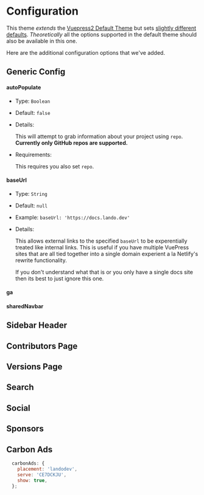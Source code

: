 # Configuration

This theme _extends_ the [Vuepress2 Default Theme](https://v2.vuepress.vuejs.org/reference/default-theme/config.html#basic-config) but sets [slightly different defaults](https://github.com/lando/vuepress-theme-default-plus/blob/main/lib/defaults.js). _Theoretically_ all the options supported in the default theme should also be available in this one.

Here are the additional configuration options that we've added.

## Generic Config

#### autoPopulate

* Type: `Boolean`

* Default: `false`

* Details:

  This will attempt to grab information about your project using `repo`. **Currently only GitHub repos are supported.**

* Requirements:

  This requires you also set `repo`.

#### baseUrl

* Type: `String`

* Default: `null`

* Example: `baseUrl: 'https://docs.lando.dev'`

* Details:

  This allows external links to the specified `baseUrl` to be experentially treated like internal links. This is useful if you have multiple  VuePress sites that are all tied together into a single domain experient a la Netlify's rewrite functionality.

  If you don't understand what that is or you only have a single docs site then its best to just ignore this one.

#### ga

#### sharedNavbar

## Sidebar Header

## Contributors Page

## Versions Page

## Search

## Social

## Sponsors

## Carbon Ads

```js
  carbonAds: {
    placement: 'landodev',
    serve: 'CE7DCKJU',
    show: true,
  };
```

